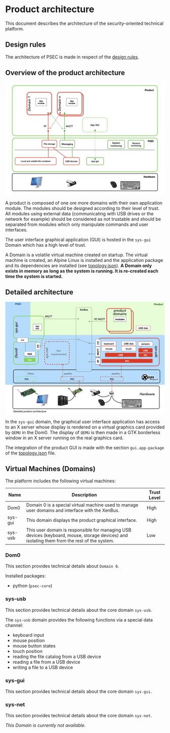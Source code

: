 # Product architecture

This document describes the architecture of the security-oriented technical platform.

## Design rules

The architecture of PSEC is made in respect of the [design rules](design-rules.md).

## Overview of the product architecture

![Overview of the product architecture](../../images/psec-architecture-overview.png)

A product is composed of one ore more domains with their own application module. The modules should be designed according to their level of trust. All modules using external data (communicating with USB drives or the network for example) should be considered as not trustable and should be separated from modules which only manipulate commands and user interfaces.

The user interface graphical application (GUI) is hosted in the `sys-gui` Domain which has a high level of trust.

A Domain is a volatile virtual machine created on startup. The virtual machine is created, an Alpine Linux is installed and the application package and its dependencies are installed (see [topology.json](topology.md)). **A Domain only exists in memory as long as the system is running. It is re-created each time the system is started.**

## Detailed architecture

![Detailed architecture](../../images/psec-architecture-detailed.png)

In the `sys-gui` domain, the graphical user interface application has access to an X server whose display is rendered on a virtual graphics card provided by `QEMU` in the Dom0. The display of `QEMU` is then made in a GTK borderless window in an X server running on the real graphics card.

The integration of the product GUI is made with the section `gui.app-package` of the [topology.json](topology.md) file.

## Virtual Machines (Domains)

The platform includes the following virtual machines:

| Name | Description | Trust Level |
|---|---|---|
| Dom0 | Domain 0 is a special virtual machine used to manage user domains and interface with the XenBus. | High |
| sys-gui | This domain displays the product graphical interface. | High |
| sys-usb | This user domain is responsible for managing USB devices (keyboard, mouse, storage devices) and isolating them from the rest of the system. | Low |

### Dom0

This section provides technical details about `Domain 0`.

Installed packages:
- python (`psec-core`)

### sys-usb

This section provides technical details about the core domain `sys-usb`.

The `sys-usb` domain provides the following functions via a special data channel:
- keyboard input
- mouse position
- mouse button states
- touch position
- reading the file catalog from a USB device
- reading a file from a USB device
- writing a file to a USB device

### sys-gui

This section provides technical details about the core domain `sys-gui`.

### sys-net

This section provides technical details about the core domain `sys-net`.

*This Domain is currently not available.*